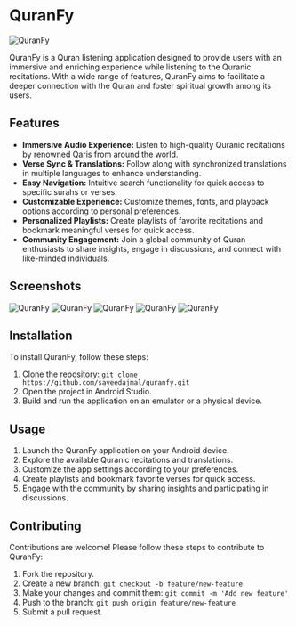 # QuranFy
![QuranFy](quran.gif)

QuranFy is a Quran listening application designed to provide users with an immersive and enriching experience while listening to the Quranic recitations. With a wide range of features, QuranFy aims to facilitate a deeper connection with the Quran and foster spiritual growth among its users.

## Features

- **Immersive Audio Experience:** Listen to high-quality Quranic recitations by renowned Qaris from around the world.
- **Verse Sync & Translations:** Follow along with synchronized translations in multiple languages to enhance understanding.
- **Easy Navigation:** Intuitive search functionality for quick access to specific surahs or verses.
- **Customizable Experience:** Customize themes, fonts, and playback options according to personal preferences.
- **Personalized Playlists:** Create playlists of favorite recitations and bookmark meaningful verses for quick access.
- **Community Engagement:** Join a global community of Quran enthusiasts to share insights, engage in discussions, and connect with like-minded individuals.

## Screenshots

![QuranFy](dash.jpg)
![QuranFy](surah.jpg)
![QuranFy](play.jpg)
![QuranFy](dark.jpg)
![QuranFy](notif.jpg)





## Installation

To install QuranFy, follow these steps:

1. Clone the repository: `git clone https://github.com/sayeedajmal/quranfy.git`
2. Open the project in Android Studio.
3. Build and run the application on an emulator or a physical device.

## Usage

1. Launch the QuranFy application on your Android device.
2. Explore the available Quranic recitations and translations.
3. Customize the app settings according to your preferences.
4. Create playlists and bookmark favorite verses for quick access.
5. Engage with the community by sharing insights and participating in discussions.

## Contributing

Contributions are welcome! Please follow these steps to contribute to QuranFy:

1. Fork the repository.
2. Create a new branch: `git checkout -b feature/new-feature`
3. Make your changes and commit them: `git commit -m 'Add new feature'`
4. Push to the branch: `git push origin feature/new-feature`
5. Submit a pull request.
